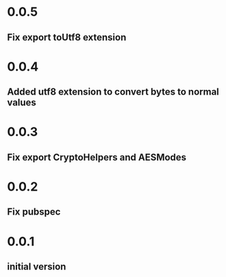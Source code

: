 
# 0.0.5

## Fix export toUtf8 extension

# 0.0.4

## Added utf8 extension to convert bytes to normal values

# 0.0.3

## Fix export CryptoHelpers and AESModes

# 0.0.2

## Fix pubspec

# 0.0.1

## initial version
